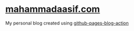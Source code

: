 # [mahammadaasif.com](mahammadaasif.com)
My personal blog created using [github-pages-blog-action](https://github.com/MohammadAsif-SDE/github-pages-blog-action)
